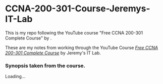 # CCNA-200-301-Course-Jeremys-IT-Lab
This is my repo following the YouTube course "Free CCNA 200-301 Complete Course" by .

These are my notes from working through the YouTube Course
[*Free CCNA 200-301 Complete Course*](https://www.youtube.com/watch?v=H8W9oMNSuwo&list=PLxbwE86jKRgMpuZuLBivzlM8s2Dk5lXBQ)
by Jeremy's IT Lab.

### Synopsis taken from the course.

Loading...
